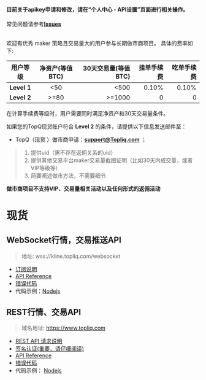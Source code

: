 #### 目前关于apikey申请和修改，请在“个人中心 - API设置”页面进行相关操作。

常见问题请参考[**Issues**](https://github.com/topq-exchange/topq-api-docs-cn/issues)

##

欢迎有优秀 maker 策略且交易量大的用户参与长期做市商项目。
具体的费率如下:


|用户等级|净资产(等值BTC)|30天交易量(等值BTC)|挂单手续费|吃单手续费|
|----|:---:|----:|----:|----:|
|**Level 1**|<50|<500|0.10%|0.10%|
|**Level 2**|>=80|>=1000|0|0|



在计算手续费等级时，用户需要同时满足净资产和30天交易量条件。

如果您的TopQ现货账户符合 **Level 2** 的条件，请提供以下信息发送邮件至：

* TopQ（现货 ）做市商申请：**support@Topliq.com** ；
> 1. 提供uid（需不存在返佣关系的uid）
>2. 提供其他交易平台maker交易量截图证明（比如30天内成交量，或者VIP等级等）
>3. 简要阐述做市方法，不需要细节

**做市商项目不支持VIP、交易量相关活动以及任何形式的返佣活动**


##

# 现货

## WebSocket行情，交易推送API

> 地址: wss://kline.topliq.com/websocket

* [订阅说明](https://github.com/topq-exchange/api_docs_cn/wiki/WebSocket-API-%E8%AE%A2%E9%98%85%E8%AF%B4%E6%98%8E)
* [API Reference](https://github.com/topq-exchange/api_docs_cn/wiki/WebSocket-API-Reference)
* [错误代码](https://github.com/topq-exchange/api_docs_cn/wiki/WebSocket-API-%E9%94%99%E8%AF%AF%E7%A0%81)
* 代码示例：[Nodejs](https://github.com/topq-exchange/api_docs_cn/blob/master/nodejsDemo/websocketDemo.js)

## REST行情、交易API

> 域名地址: https://www.topliq.com

* [REST API 请求说明](https://github.com/topq-exchange/api_docs_cn/wiki/REST-API-%E8%AF%B7%E6%B1%82%E8%AF%B4%E6%98%8E)
* [签名认证(重要，请仔细阅读)](https://github.com/topq-exchange/api_docs_cn/wiki/REST-API-%E7%AD%BE%E5%90%8D%E8%AE%A4%E8%AF%81(%E9%87%8D%E8%A6%81%EF%BC%8C%E8%AF%B7%E4%BB%94%E7%BB%86%E9%98%85%E8%AF%BB))
* [API Reference](https://github.com/topq-exchange/api_docs_cn/wiki/REST-API-Reference)
* [错误代码](https://github.com/topq-exchange/api_docs_cn/wiki/REST-API-%E9%94%99%E8%AF%AF%E7%A0%81)
* 代码示例： [Nodejs](https://github.com/topq-exchange/api_docs_cn/blob/master/nodejsDemo/restApiDemo.js)
